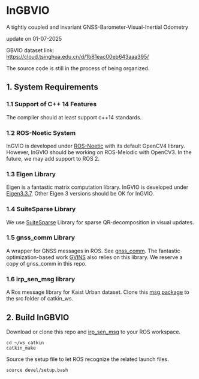 # InGBVIO
A tightly coupled and invariant GNSS-Barometer-Visual-Inertial Odometry

update on 01-07-2025

GBVIO dataset link:  https://cloud.tsinghua.edu.cn/d/1b81eac00eb643aaa395/

The source code is still in the process of being organized.


## 1. System Requirements

### 1.1  Support of C++ 14 Features

The compiler should at least support c++14 standards.

### 1.2  ROS-Noetic System

InGVIO is developed under [ROS-Noetic](http://wiki.ros.org/noetic/Installation/Ubuntu) with its default OpenCV4 library. However, InGVIO should be working on ROS-Melodic with OpenCV3. In the future, we may add support to ROS 2.

### 1.3  Eigen Library

Eigen is a fantastic matrix computation library. InGVIO is developed under [Eigen3.3.7](https://eigen.tuxfamily.org/index.php?title=Main_Page). Other Eigen 3 versions should be OK for InGVIO.

### 1.4  SuiteSparse Library

We use [SuiteSparse](https://github.com/DrTimothyAldenDavis/SuiteSparse/releases) Library for sparse QR-decomposition in visual updates. 

### 1.5  gnss_comm Library

A wrapper for GNSS messages in ROS. See [gnss_comm](https://github.com/HKUST-Aerial-Robotics/gnss_comm). The fantastic optimization-based work [GVINS](https://github.com/HKUST-Aerial-Robotics/GVINS) also relies on this library. We reserve a copy of gnss_comm in this repo.

### 1.6  irp_sen_msg library

A Ros message library for Kaist Urban dataset. Clone this [msg package](https://github.com/tsyxyz/irp_sen_msgs) to the src folder of catkin_ws.

## 2. Build InGBVIO

Download or clone this repo and [irp_sen_msg](https://github.com/tsyxyz/irp_sen_msgs) to your ROS workspace.

```
cd ~/ws_catkin
catkin_make
```

Source the setup file to let ROS recognize the related launch files.

```
source devel/setup.bash
```
